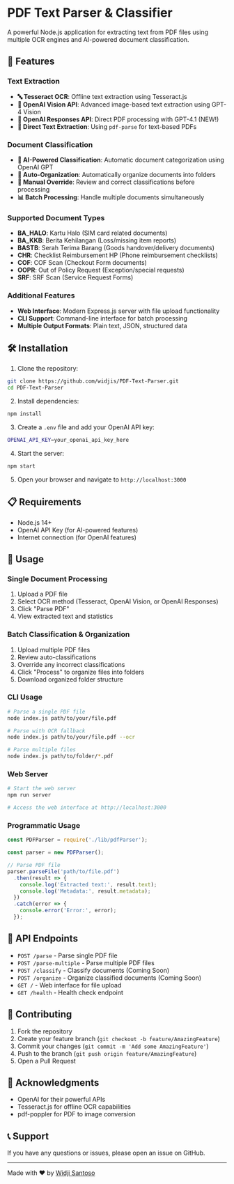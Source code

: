 # PDF Text Parser & Classifier

A powerful Node.js application for extracting text from PDF files using multiple OCR engines and AI-powered document classification.

## 🚀 Features

### Text Extraction
- **🔤 Tesseract OCR**: Offline text extraction using Tesseract.js
- **🤖 OpenAI Vision API**: Advanced image-based text extraction using GPT-4 Vision
- **🚀 OpenAI Responses API**: Direct PDF processing with GPT-4.1 (NEW!)
- **📄 Direct Text Extraction**: Using `pdf-parse` for text-based PDFs

### Document Classification
- **🎯 AI-Powered Classification**: Automatic document categorization using OpenAI GPT
- **📁 Auto-Organization**: Automatically organize documents into folders
- **🔄 Manual Override**: Review and correct classifications before processing
- **📊 Batch Processing**: Handle multiple documents simultaneously

### Supported Document Types
- **BA_HALO**: Kartu Halo (SIM card related documents)
- **BA_KKB**: Berita Kehilangan (Loss/missing item reports)
- **BASTB**: Serah Terima Barang (Goods handover/delivery documents)
- **CHR**: Checklist Reimbursement HP (Phone reimbursement checklists)
- **COF**: COF Scan (Checkout Form documents)
- **OOPR**: Out of Policy Request (Exception/special requests)
- **SRF**: SRF Scan (Service Request Forms)

### Additional Features
- **Web Interface**: Modern Express.js server with file upload functionality
- **CLI Support**: Command-line interface for batch processing
- **Multiple Output Formats**: Plain text, JSON, structured data

## 🛠️ Installation

1. Clone the repository:
```bash
git clone https://github.com/widjis/PDF-Text-Parser.git
cd PDF-Text-Parser
```

2. Install dependencies:
```bash
npm install
```

3. Create a `.env` file and add your OpenAI API key:
```bash
OPENAI_API_KEY=your_openai_api_key_here
```

4. Start the server:
```bash
npm start
```

5. Open your browser and navigate to `http://localhost:3000`

## 📋 Requirements

- Node.js 14+ 
- OpenAI API Key (for AI-powered features)
- Internet connection (for OpenAI features)

## 🎯 Usage

### Single Document Processing
1. Upload a PDF file
2. Select OCR method (Tesseract, OpenAI Vision, or OpenAI Responses)
3. Click "Parse PDF"
4. View extracted text and statistics

### Batch Classification & Organization
1. Upload multiple PDF files
2. Review auto-classifications
3. Override any incorrect classifications
4. Click "Process" to organize files into folders
5. Download organized folder structure

### CLI Usage

```bash
# Parse a single PDF file
node index.js path/to/your/file.pdf

# Parse with OCR fallback
node index.js path/to/your/file.pdf --ocr

# Parse multiple files
node index.js path/to/folder/*.pdf
```

### Web Server

```bash
# Start the web server
npm run server

# Access the web interface at http://localhost:3000
```

### Programmatic Usage

```javascript
const PDFParser = require('./lib/pdfParser');

const parser = new PDFParser();

// Parse PDF file
parser.parseFile('path/to/file.pdf')
  .then(result => {
    console.log('Extracted text:', result.text);
    console.log('Metadata:', result.metadata);
  })
  .catch(error => {
    console.error('Error:', error);
  });
```

## 🔧 API Endpoints

- `POST /parse` - Parse single PDF file
- `POST /parse-multiple` - Parse multiple PDF files
- `POST /classify` - Classify documents (Coming Soon)
- `POST /organize` - Organize classified documents (Coming Soon)
- `GET /` - Web interface for file upload
- `GET /health` - Health check endpoint

## 🤝 Contributing

1. Fork the repository
2. Create your feature branch (`git checkout -b feature/AmazingFeature`)
3. Commit your changes (`git commit -m 'Add some AmazingFeature'`)
4. Push to the branch (`git push origin feature/AmazingFeature`)
5. Open a Pull Request

## 🙏 Acknowledgments

- OpenAI for their powerful APIs
- Tesseract.js for offline OCR capabilities
- pdf-poppler for PDF to image conversion

## 📞 Support

If you have any questions or issues, please open an issue on GitHub.

---

Made with ❤️ by [Widji Santoso](https://github.com/widjis)